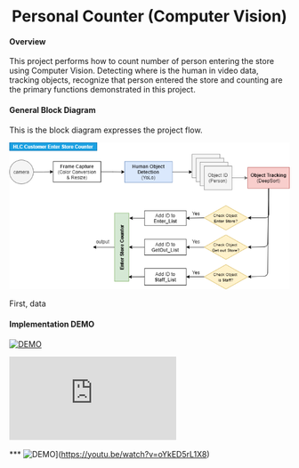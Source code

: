 <h1 align="center">
  Personal Counter (Computer Vision)
</h1>


#### Overview

This project performs how to count number of person entering the store using Computer Vision. Detecting where is the human in video data, tracking objects, recognize that person entered the store and counting are the primary functions demonstrated in this project.

#### General Block Diagram

This is the block diagram expresses the project flow.

<img src="https://github.com/carfirst125/portfolio/blob/main/cv_person_counter/image/cv_person_counter_BlockDiagram.png?raw=true"/>

First, data

#### Implementation DEMO





[![DEMO](image/screenshot.gif)](https://youtu.be/watch?v=oYkED5rL1X8)



<iframe
    src="https://youtu.be/oYkED5rL1X8"
    frameborder="0"
    allow="autoplay; encrypted-media"
>
</iframe>

*** ![DEMO](https://img.youtube.com/vi/oYkED5rL1X8/mqdefault.jpg)](https://youtu.be/watch?v=oYkED5rL1X8)
